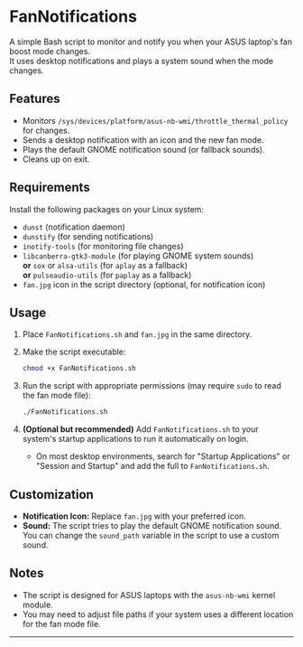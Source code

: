 # FanNotifications

A simple Bash script to monitor and notify you when your ASUS laptop's fan boost mode changes.  
It uses desktop notifications and plays a system sound when the mode changes.

## Features

- Monitors `/sys/devices/platform/asus-nb-wmi/throttle_thermal_policy` for changes.
- Sends a desktop notification with an icon and the new fan mode.
- Plays the default GNOME notification sound (or fallback sounds).
- Cleans up on exit.

## Requirements

Install the following packages on your Linux system:

- `dunst` (notification daemon)
- `dunstify` (for sending notifications)
- `inotify-tools` (for monitoring file changes)
- `libcanberra-gtk3-module` (for playing GNOME system sounds)  
  **or** `sox` or `alsa-utils` (for `aplay` as a fallback)  
  **or** `pulseaudio-utils` (for `paplay` as a fallback)
- `fan.jpg` icon in the script directory (optional, for notification icon)

## Usage

1. Place `FanNotifications.sh` and `fan.jpg` in the same directory.
2. Make the script executable:

   ```bash
   chmod +x FanNotifications.sh
   ```

3. Run the script with appropriate permissions (may require `sudo` to read the fan mode file):

   ```bash
   ./FanNotifications.sh
   ```

4. **(Optional but recommended)** Add `FanNotifications.sh` to your system's startup applications to run it automatically on login.
   - On most desktop environments, search for "Startup Applications" or "Session and Startup" and add the full to `FanNotifications.sh`.

## Customization

- **Notification Icon:** Replace `fan.jpg` with your preferred icon.
- **Sound:** The script tries to play the default GNOME notification sound. You can change the `sound_path` variable in the script to use a custom sound.

## Notes

- The script is designed for ASUS laptops with the `asus-nb-wmi` kernel module.
- You may need to adjust file paths if your system uses a different location for the fan mode file.

---
